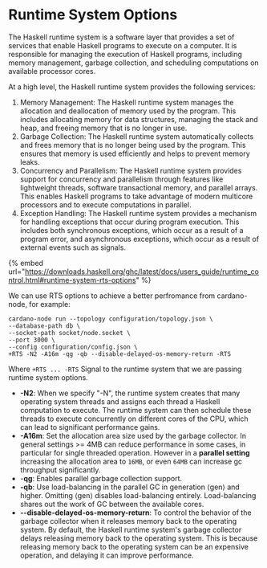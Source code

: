 # Runtime System Options

The Haskell runtime system is a software layer that provides a set of services that enable Haskell programs to execute on a computer. It is responsible for managing the execution of Haskell programs, including memory management, garbage collection, and scheduling computations on available processor cores.

At a high level, the Haskell runtime system provides the following services:

1. Memory Management: The Haskell runtime system manages the allocation and deallocation of memory used by the program. This includes allocating memory for data structures, managing the stack and heap, and freeing memory that is no longer in use.
2. Garbage Collection: The Haskell runtime system automatically collects and frees memory that is no longer being used by the program. This ensures that memory is used efficiently and helps to prevent memory leaks.
3. Concurrency and Parallelism: The Haskell runtime system provides support for concurrency and parallelism through features like lightweight threads, software transactional memory, and parallel arrays. This enables Haskell programs to take advantage of modern multicore processors and to execute computations in parallel.
4. Exception Handling: The Haskell runtime system provides a mechanism for handling exceptions that occur during program execution. This includes both synchronous exceptions, which occur as a result of a program error, and asynchronous exceptions, which occur as a result of external events such as signals.

{% embed url="https://downloads.haskell.org/ghc/latest/docs/users_guide/runtime_control.html#runtime-system-rts-options" %}

We can use RTS options to achieve a better perfromance from cardano-node, for example:

```
cardano-node run --topology configuration/topology.json \
--database-path db \
--socket-path socket/node.socket \
--port 3000 \
--config configuration/config.json \
+RTS -N2 -A16m -qg -qb --disable-delayed-os-memory-return -RTS
```

Where `+RTS ... -RTS`  Signal to the runtime system that we are passing runtime system options.

* **-N2**: When we specify "-N", the runtime system creates that many operating system threads and assigns each thread a Haskell computation to execute. The runtime system can then schedule these threads to execute concurrently on different cores of the CPU, which can lead to significant performance gains.
* **-A16m**: Set the allocation area size used by the garbage collector.  In general settings >= 4MB can reduce performance in some cases, in particular for single threaded operation. However in a **parallel setting** increasing the allocation area to `16MB`, or even `64MB` can increase gc throughput significantly.
* \-**qg**: Enables parallel garbage collection support.
* **-qb**: Use load-balancing in the parallel GC in generation ⟨gen⟩ and higher. Omitting ⟨gen⟩ disables load-balancing entirely. Load-balancing shares out the work of GC between the available cores.
* **--disable-delayed-os-memory-return**:  To control the behavior of the garbage collector when it releases memory back to the operating system. By default, the Haskell runtime system's garbage collector delays releasing memory back to the operating system. This is because releasing memory back to the operating system can be an expensive operation, and delaying it can improve performance.
